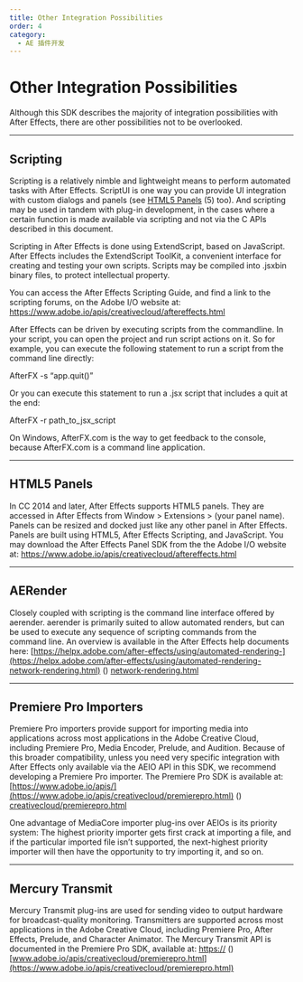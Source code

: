 ```yaml
---
title: Other Integration Possibilities
order: 4
category:
  - AE 插件开发
---
```


# Other Integration Possibilities

Although this SDK describes the majority of integration possibilities with After Effects, there are other possibilities not to be overlooked.

---

## Scripting

Scripting is a relatively nimble and lightweight means to perform automated tasks with After Effects. ScriptUI is one way you can provide UI integration with custom dialogs and panels (see [HTML5 Panels](#intro-other-integration-possibilities-html) (5) too). And scripting may be used in tandem with plug-in development, in the cases where a certain function is made available via scripting and not via the C APIs described in this document.

Scripting in After Effects is done using ExtendScript, based on JavaScript. After Effects includes the ExtendScript ToolKit, a convenient interface for creating and testing your own scripts. Scripts may be compiled into .jsxbin binary files, to protect intellectual property.

You can access the After Effects Scripting Guide, and find a link to the scripting forums, on the Adobe I/O website at: <https://www.adobe.io/apis/creativecloud/aftereffects.html>

After Effects can be driven by executing scripts from the commandline. In your script, you can open the project and run script actions on it. So for example, you can execute the following statement to run a script from the command line directly:

AfterFX -s “app.quit()”

Or you can execute this statement to run a .jsx script that includes a quit at the end:

AfterFX -r path_to_jsx_script

On Windows, AfterFX.com is the way to get feedback to the console, because AfterFX.com is a command line application.

---

## HTML5 Panels

In CC 2014 and later, After Effects supports HTML5 panels. They are accessed in After Effects from Window > Extensions > (your panel name). Panels can be resized and docked just like any other panel in After Effects. Panels are built using HTML5, After Effects Scripting, and JavaScript. You may download the After Effects Panel SDK from the the Adobe I/O website at: <https://www.adobe.io/apis/creativecloud/aftereffects.html>

---

## AERender

Closely coupled with scripting is the command line interface offered by aerender. aerender is primarily suited to allow automated renders, but can be used to execute any sequence of scripting commands from the command line. An overview is available in the After Effects help documents here: [https://helpx.adobe.com/after-effects/using/automated-rendering-](https://helpx.adobe.com/after-effects/using/automated-rendering-network-rendering.html) () [network-rendering.html](https://helpx.adobe.com/after-effects/using/automated-rendering-network-rendering.html)

---

## Premiere Pro Importers

Premiere Pro importers provide support for importing media into applications across most applications in the Adobe Creative Cloud, including Premiere Pro, Media Encoder, Prelude, and Audition. Because of this broader compatibility, unless you need very specific integration with After Effects only available via the AEIO API in this SDK, we recommend developing a Premiere Pro importer. The Premiere Pro SDK is available at: [https://www.adobe.io/apis/](https://www.adobe.io/apis/creativecloud/premierepro.html) () [creativecloud/premierepro.html](https://www.adobe.io/apis/creativecloud/premierepro.html)

One advantage of MediaCore importer plug-ins over AEIOs is its priority system: The highest priority importer gets first crack at importing a file, and if the particular imported file isn’t supported, the next-highest priority importer will then have the opportunity to try importing it, and so on.

---

## Mercury Transmit

Mercury Transmit plug-ins are used for sending video to output hardware for broadcast-quality monitoring. Transmitters are supported across most applications in the Adobe Creative Cloud, including Premiere Pro, After Effects, Prelude, and Character Animator. The Mercury Transmit API is documented in the Premiere Pro SDK, available at: [https://](https://www.adobe.io/apis/creativecloud/premierepro.html) () [www.adobe.io/apis/creativecloud/premierepro.html](https://www.adobe.io/apis/creativecloud/premierepro.html)
